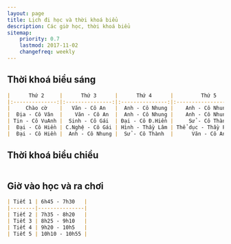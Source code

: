 ```yaml
---
layout: page
title: Lịch đi học và thời khoá biểu
description: Các giờ học, thời khoá biểu
sitemap:
    priority: 0.7
    lastmod: 2017-11-02
    changefreq: weekly
---
```

## Thời khoá biểu sáng 
```markdown
|      Thứ 2     |      Thứ 3      |      Thứ 4      |         Thứ 5        |         Thứ 6        |      Thứ 7     |
|:--------------:|:---------------:|:---------------:|:--------------------:|:--------------------:|:--------------:|
|     Chào cờ    |   Văn - Cô An   |  Anh - Cô Nhung |    Anh - Cô Nhung    |    Anh - Cô Nhung    | Tin - Cô VuAnh |
|  Địa - Cô Vân  |    Văn - Cô An  |  Anh - Cô Nhung |    Anh - Cô Nhung    | Thể dục - Thầy Phong | Lý - Thầy Tiến |
| Tin - Cô VuAnh |  Sinh - Cô Gái  | Đại - Cô Đ.Hiền |     Sử - Cô Thành    |      Văn - Cô An     |  Hoá - Cô Thảo |
|  Đại - Cô Hiền | C.Nghệ - Cô Gái | Hình - Thầy Lâm | Thể dục - Thầy Phong |    Lí - Thầy Tiến    |  Hoá - Cô Thảo |
|  Đại - Cô Hiền |  Anh - Cô Nhung |  Sử - Cô Thành  |      Văn - Cô An     |    GDCD - Cô Bình    |  Sinh hoạt lớp |
```
## Thời khoá biểu chiều
```markdown

```
## Giờ vào học và ra chơi 
```markdown
| Tiết 1 | 6h45 - 7h30   |
|--------|---------------|
| Tiết 2 | 7h35 - 8h20   |
| Tiết 3 | 8h25 - 9h10   |
| Tiết 4 | 9h20 - 10h5   |
| Tiết 5 | 10h10 - 10h55 |
```
<!-- ## About our Site

<span class="image left"><img src="{{ "/images/pic04.jpg" | absolute_url }}" alt="" /></span>

Making steady content and conveying it well takes a great deal of research and, hence, time and exertion. Building a profound established comprehension of your target customer needs is critical as your principle objective ought to be to fulfill their requirements as awesome content. You should need to enhance their lives. Having significant content like this may not be simple by any methods. Be that as it may, in any case, it's a fundamental apparatus in the event that you expect to grow a fruitful and supportable business in the present web focused world.

Receiving the benefits of content is a certain something. Be that as it may, it's so substantially less demanding once you begin conveying all the more successfully. The profitable content thought isn't just about bragging your item's capacities and general worth or your organization's achievements. You should concentrate less on advertising how awesome your item is and rather concentrate on indicating how valuable it is. This is a client focused approach as it concentrates on their issues and your answer for them. Making yourself fundamental is critical.

### Content is Imortant
<div class="box">
  <p>
  In saying that, a one-measure fits-all approach won't do the trick with regards to content promoting. Rather, an emphasis on making remarkable, high caliber and totally genuine content that is engaging, helpful and fascinating for customers will get you the crown. From content, video and symbolism to infographics, studies, online courses and podcasts, whatever your favored content medium is, guarantee it is shareable and pertinent to your industry.
  </p>
</div>

<span class="image left"><img src="{{ "/images/pic05.jpg" | absolute_url }}" alt="" /></span>

On social media, we may share our own thoughts and advance our image notwithstanding spreading musings for different associations and affiliations. With such a critical number of associations with people and relationship on social media, our experience can be over-burden with a considerable measure of information. -->
